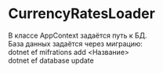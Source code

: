 # CurrencyRatesLoader
В классе AppContext задаётся путь к БД. <br>
База данных задаётся через миграцию:<br>
dotnet ef mifrations add <Название><br>
dotnet ef database update
